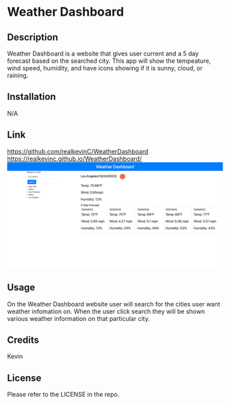 # Weather Dashboard

## Description

Weather Dashboard is a website that gives user current and a 5 day forecast based on the searched city. This app will show the tempeature, wind speed, humidity, and have icons showing if it is sunny, cloud, or raining.


## Installation

N/A

## Link

https://github.com/realkevinC/WeatherDashboard<br />
https://realkevinc.github.io/WeatherDashboard/
<img src="./assets/screencapture-127-0-0-1-5500-weatherDashboard-index-html-2022-10-24-00_15_23.png">

## Usage

On the Weather Dashboard website user will search for the cities user want weather infomation on. When the user click search they will be shown various weather information on that particular city. 

## Credits

Kevin

## License

Please refer to the LICENSE in the repo.